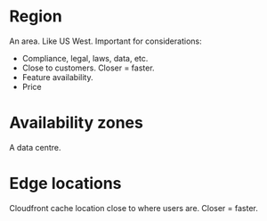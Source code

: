 # Region

An area. Like US West. Important for considerations:

* Compliance, legal, laws, data, etc.
* Close to customers. Closer = faster.
* Feature availability.
* Price 

# Availability zones

A data centre.

# Edge locations

Cloudfront cache location close to where users are. Closer = faster.